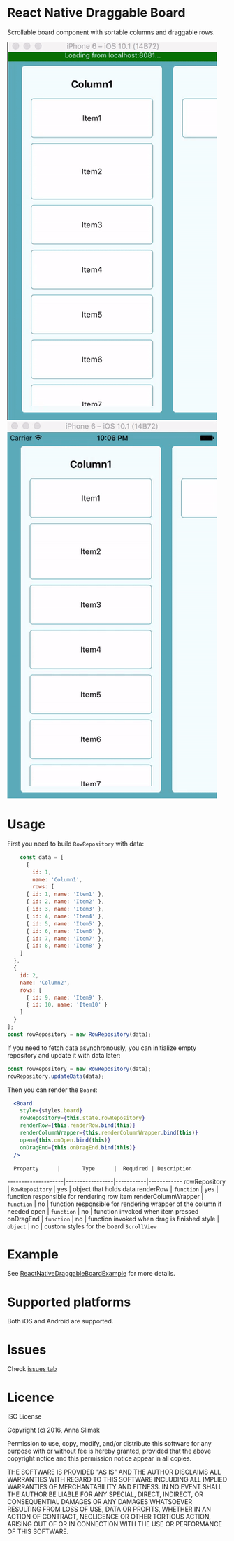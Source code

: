 # React Native Draggable Board

Scrollable board component with sortable columns and draggable rows.

![Drag and drop demo](./drag-and-drop-demo.gif) ![Drag and scroll demo](./drag-and-scroll-demo.gif)

# Usage

First you need to build `RowRepository` with data:

```js
    const data = [
      {
        id: 1,
        name: 'Column1',
        rows: [
      { id: 1, name: 'Item1' },
      { id: 2, name: 'Item2' },
      { id: 3, name: 'Item3' },
      { id: 4, name: 'Item4' },
      { id: 5, name: 'Item5' },
      { id: 6, name: 'Item6' },
      { id: 7, name: 'Item7' },
      { id: 8, name: 'Item8' }
    ]
  },
  {
    id: 2,
    name: 'Column2',
    rows: [
      { id: 9, name: 'Item9' },
      { id: 10, name: 'Item10' }
    ]
  }
];
const rowRepository = new RowRepository(data);
```

If you need to fetch data asynchronously, you can initialize empty
repository and update it with data later:

```js
const rowRepository = new RowRepository(data);
rowRepository.updateData(data);
```

Then you can render the `Board`:

```jsx
  <Board
    style={styles.board}
    rowRepository={this.state.rowRepository}
    renderRow={this.renderRow.bind(this)}
    renderColumnWrapper={this.renderColumnWrapper.bind(this)}
    open={this.onOpen.bind(this)}
    onDragEnd={this.onDragEnd.bind(this)}
  />
```

      Property      |       Type      |  Required | Description
--------------------|-----------------|-----------|------------
rowRepository       | `RowRepository` |    yes    | object that holds
data
renderRow           | `function`      |    yes    | function responsible
for rendering row item
renderColumnWrapper | `function`      |    no     | function responsible
for rendering wrapper of the column if needed
open                | `function`      |    no     | function invoked
when item pressed
onDragEnd           | `function`      |    no     | function invoked
when drag is finished
style               | `object`        |    no     | custom styles for the board `ScrollView`


# Example

See [ReactNativeDraggableBoardExample](https://github.com/lesniakania/ReactNativeDraggableBoardExample) for more details.

# Supported platforms

Both iOS and Android are supported.

# Issues

Check [issues tab](https://github.com/lesniakania/react-native-draggable-board/issues)

# Licence

ISC License

Copyright (c) 2016, Anna Slimak

Permission to use, copy, modify, and/or distribute this software for any purpose with or without fee is hereby granted, provided that the above copyright notice and this permission notice appear in all copies.

THE SOFTWARE IS PROVIDED "AS IS" AND THE AUTHOR DISCLAIMS ALL WARRANTIES WITH REGARD TO THIS SOFTWARE INCLUDING ALL IMPLIED WARRANTIES OF MERCHANTABILITY AND FITNESS. IN NO EVENT SHALL THE AUTHOR BE LIABLE FOR ANY SPECIAL, DIRECT, INDIRECT, OR CONSEQUENTIAL DAMAGES OR ANY DAMAGES WHATSOEVER RESULTING FROM LOSS OF USE, DATA OR PROFITS, WHETHER IN AN ACTION OF CONTRACT, NEGLIGENCE OR OTHER TORTIOUS ACTION, ARISING OUT OF OR IN CONNECTION WITH THE USE OR PERFORMANCE OF THIS SOFTWARE.

